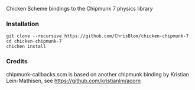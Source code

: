 Chicken Scheme bindings to the Chipmunk 7 physics library

### Installation

	git clone --recursive https://github.com/ChrisBlom/chicken-chipmunk-7
	cd chicken-chipmunk-7
	chicken install

### Credits

chipmunk-callbacks.scm is based on another chipmunk binding by
Kristian Lein-Mathisen, see https://github.com/kristianlm/acorn
